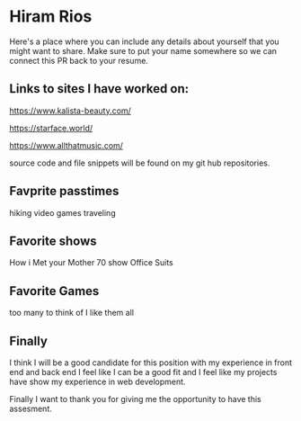 # Hiram Rios #

Here's a place where you can include any details about yourself that you might want to share. Make sure to put your name somewhere so we can connect this PR back to your resume.

## Links to sites I have worked on: ##

https://www.kalista-beauty.com/

https://starface.world/

https://www.allthatmusic.com/

source code and file snippets will be found on my git hub repositories.


## Favprite passtimes ##

hiking 
video games 
traveling 


## Favorite shows ##

How i Met your Mother 
70 show
Office 
Suits


## Favorite Games ##
too many to think of I like them all 



## Finally ##

I think I will be a good candidate for this position with my experience in front end and back end I feel like I can be a good fit and I feel like  my projects have show my experience in web development.

Finally I want to thank you for giving me the opportunity to have this assesment.




